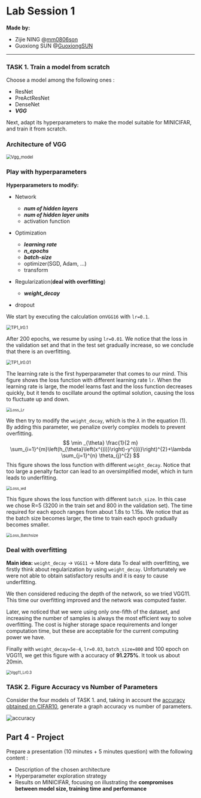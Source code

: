 # Lab Session 1 

**Made by:**

- Zijie NING @[mm0806son](https://github.com/mm0806son)
- Guoxiong SUN @[GuoxiongSUN](https://github.com/GuoxiongSUN)

-----

### TASK 1. Train a model from scratch

Choose a model among the following ones : 

- ResNet
- PreActResNet
- DenseNet
- ***VGG***

Next, adapt its hyperparameters to make the model suitable for MINICIFAR, and train it from scratch. 

### Architecture of VGG

<img src="Vgg_model.png" alt="Vgg_model" style="zoom:80%;" />


### Play with hyperparameters

**Hyperparameters to modify:**

- Network

  - ***num of hidden layers***
  - ***num of hidden layer units***
  - activation function
- Optimization

  - ***learning rate***
  - ***n_epochs***
  - ***batch-size***
  - optimizer(SGD, Adam, ...)
  - transform
- Regularization(**deal with overfitting**)

  - ***weight_decay***
- dropout

We start by executing the calculation on`VGG16` with `lr=0.1`.

<img src="TP1_lr0.1.png" alt="TP1_lr0.1" style="zoom:80%;" />

After 200 epochs, we resume by using `lr=0.01`. We notice that the loss in the validation set and that in the test set gradually increase, so we conclude that there is an overfitting.

<img src="TP1_lr_0.01.png" alt="TP1_lr0.01" style="zoom:80%;" />

The learning rate is the first hyperparameter that comes to our mind. This figure shows the loss function with different learning rate `lr`. When the learning rate is large, the model learns fast and the loss function decreases quickly, but it tends to oscillate around the optimal solution, causing the loss to fluctuate up and down.

<img src="Loss_Lr.png" alt="Loss_Lr" style="zoom:72%;" />

We then try to modify the `weight_decay`, which is the $\lambda$ in the equation (1). By adding this parameter, we penalize overly complex models to prevent overfitting.
$$
\min _{\theta} \frac{1}{2 m} \sum_{i=1}^{m}\left(h_{\theta}\left(x^{(i)}\right)-y^{(i)}\right)^{2}+\lambda \sum_{j=1}^{n} \theta_{j}^{2}
$$
This figure shows the loss function with different `weight_decay`. Notice that too large a penalty factor can lead to an oversimplified model, which in turn leads to underfitting.

<img src="Loss_wd.png" alt="Loss_wd" style="zoom:72%;" />

This figure shows the loss function with different `batch_size`. In this case we chose R=5 (3200 in the train set and 800 in the validation set). The time required for each epoch ranges from about 1.8s to 1.15s. We notice that as the batch size becomes larger, the time to train each epoch gradually becomes smaller.

<img src="Loss_Batchsize.png" alt="Loss_Batchsize" style="zoom:72%;" />

### Deal with overfitting

**Main idea:** `weight_decay` -> `VGG11` -> More data
To deal with overfitting, we firstly think about regularization by using `weight_decay`. Unfortunately we were not able to obtain satisfactory results and it is easy to cause underfitting.

We then considered reducing the depth of the network, so we tried VGG11. This time our overfitting improved and the network was computed faster.

Later, we noticed that we were using only one-fifth of the dataset, and increasing the number of samples is always the most efficient way to solve overfitting. The cost is higher storage space requirements and longer computation time, but these are acceptable for the current computing power we have.

Finally with `weight_decay=5e-4`, `lr=0.03`, `batch_size=800` and 100 epoch on VGG11, we get this figure with a accuracy of **91.275%**. It took us about 20min.

<img src="Vgg11_Lr0.3.png" alt="Vgg11_Lr0.3" style="zoom:72%;" />


### TASK 2. Figure Accuracy vs Number of Parameters
Consider the four models of TASK 1. and, taking in account the [accuracy obtained on CIFAR10](https://github.com/kuangliu/pytorch-cifar), generate a graph accuracy vs number of parameters.

<img src="accuracy.png" alt="accuracy" style="zoom:100%;" />



## Part 4 - Project

Prepare a presentation (10 minutes + 5 minutes question) with the following content : 
- Description of the chosen architecture
- Hyperparameter exploration strategy 
- Results on MINICIFAR, focusing on illustrating the **compromises between model size, training time and performance**

